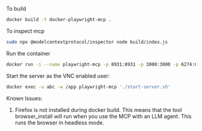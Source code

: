 To build
```bash
docker build -t docker-playwright-mcp .
```

To inspect mcp
```bash
sudo npx @modelcontextprotocol/inspector node build/index.js
```

Run the container
```bash
docker run -i --name playwright-mcp -p 8931:8931 -p 3000:3000 -p 6274:6274 --rm docker-playwright-mcp:latest
```

Start the server as the VNC enabled user:
```bash
docker exec -u abc -w /app playwright-mcp './start-server.sh'
```

Known Issues:
1. Firefox is not installed during docker build. This means that the tool browser_install will run when you use the MCP with an LLM agent. This runs the browser in headless mode.
